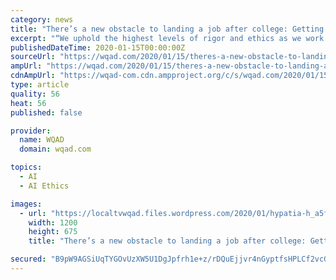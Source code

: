 ```yaml
---
category: news
title: "There’s a new obstacle to landing a job after college: Getting approved by AI"
excerpt: "“We uphold the highest levels of rigor and ethics as we work every day to increase fairness and objectivity in the hiring process,” the company said. To get a sense for what it’s actually like to be knowingly graded by a computer, I recently tried out a simulator that’s available online from Los Angeles-based startup Yobs, which uses ..."
publishedDateTime: 2020-01-15T00:00:00Z
sourceUrl: "https://wqad.com/2020/01/15/theres-a-new-obstacle-to-landing-a-job-after-college-getting-approved-by-ai/"
ampUrl: "https://wqad.com/2020/01/15/theres-a-new-obstacle-to-landing-a-job-after-college-getting-approved-by-ai/amp/"
cdnAmpUrl: "https://wqad-com.cdn.ampproject.org/c/s/wqad.com/2020/01/15/theres-a-new-obstacle-to-landing-a-job-after-college-getting-approved-by-ai/amp/"
type: article
quality: 56
heat: 56
published: false

provider:
  name: WQAD
  domain: wqad.com

topics:
  - AI
  - AI Ethics

images:
  - url: "https://localtvwqad.files.wordpress.com/2020/01/hypatia-h_a5f0a9b9ff0284a5b072914e01a00a43-h_8138990c8bbed2ae45a7a08265e571b5.jpg?quality=85&strip=all&w=1200"
    width: 1200
    height: 675
    title: "There’s a new obstacle to landing a job after college: Getting approved by AI"

secured: "B9pW9AGSiUqTYGOvUzXW5U1DgJpfrh1e+z/rDQuEjjvr4nGyptfsHPLCf2vcGe1SiKEbp6ENukLUyHCvStV9q98EBbAoJU3G02WHAS0ViyGsryU5MkJ4u6BqKHdwG9S1+pX7ckD0KcF5WYHXc28S6US2Ho7cUfmRqufO8gTPMBYF5Ri0X94DLQbZJY3wGst7cdsAMcdJ+2c/nQbdx4GpIDEH+dzqfqT4zqgHaDi0i54623gWaiF/LjG9g7AXSQLZlAJDMK8NS1ugnBjbdbRLdrE9bvpaaqSsNVwcBCIpUB+LfaoLvHicFuM+BTcOE9y3E3g1hNlvqcn8qcQAMd6Lb9RbsdpjfuD636tJ9N4novEL4Qk7s6LrLGEPLfHVIg7+wjcmiXlnlz8eA2SAN2EfDoPtAq7+vBQod6SGxI5grX2Xacs/vKE93m60riIprk7RUFQz/jAaPMU6xqojM6Fccg==;3TU9DkW7FLUx4dTqXFouiw=="
---
```


